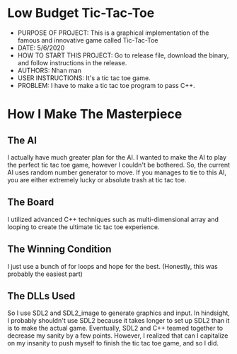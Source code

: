 # Low Budget Tic-Tac-Toe
 

- PURPOSE OF PROJECT: This is a graphical implementation of the famous and innovative game called Tic-Tac-Toe                    
- DATE: 5/6/2020                             
- HOW TO START THIS PROJECT: Go to release file, download the binary, and follow instructions in the release.
- AUTHORS: Nhan man                          
- USER INSTRUCTIONS: It's a tic tac toe game.
- PROBLEM: I have to make a tic tac toe program to pass C++.

# How I Make The Masterpiece

## The AI
I actually have much greater plan for the AI. I wanted to make the AI to play the perfect tic tac toe game, however I couldn't be bothered. So, the current AI uses random number generator to move. If you manages to tie to this AI, you are either extremely lucky or absolute trash at tic tac toe.

## The Board
I utilized advanced C++ techniques such as multi-dimensional array and looping to create the ultimate tic tac toe experience.

## The Winning Condition
I just use a bunch of for loops and hope for the best. (Honestly, this was probably the easiest part)

## The DLLs Used
So I use SDL2 and SDL2_image to generate graphics and input. In hindsight, I probably shouldn't use SDL2 because it takes longer to set up SDL2 than it is to make the actual game. Eventually, SDL2 and C++ teamed together to decrease my sanity by a few points. However, I realized that can I capitalize on my insanity to push myself to finish the tic tac toe game, and so I did.
